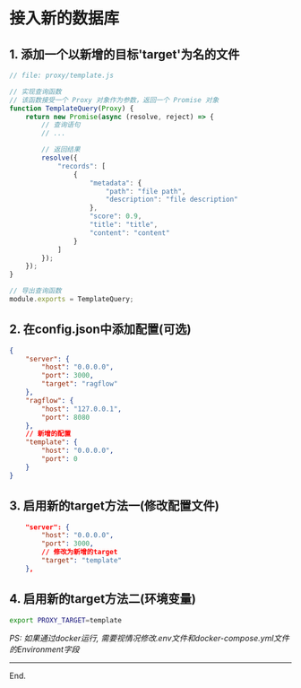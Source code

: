 # 接入新的数据库

## 1. 添加一个以新增的目标'target'为名的文件

``` js
// file: proxy/template.js

// 实现查询函数
// 该函数接受一个 Proxy 对象作为参数，返回一个 Promise 对象
function TemplateQuery(Proxy) {
    return new Promise(async (resolve, reject) => {
        // 查询语句
        // ...

        // 返回结果
        resolve({
            "records": [
                {
                    "metadata": {
                        "path": "file path",
                        "description": "file description"
                    },
                    "score": 0.9,
                    "title": "title",
                    "content": "content"
                }
            ]
        });
    });
}

// 导出查询函数
module.exports = TemplateQuery;
```

## 2. 在config.json中添加配置(可选)

``` json
{
    "server": {
        "host": "0.0.0.0",
        "port": 3000,
        "target": "ragflow"
    },
    "ragflow": {
        "host": "127.0.0.1",
        "port": 8080
    },
    // 新增的配置
    "template": {
        "host": "0.0.0.0",
        "port": 0
    }
}
```

## 3. 启用新的target方法一(修改配置文件)

``` json
    "server": {
        "host": "0.0.0.0",
        "port": 3000,
        // 修改为新增的target
        "target": "template"
    },
```

## 4. 启用新的target方法二(环境变量)

``` sh
export PROXY_TARGET=template
```

*PS: 如果通过docker运行, 需要视情况修改.env文件和docker-compose.yml文件的Environment字段*

---
End.
